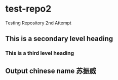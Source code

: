 # test-repo2
Testing Repository 2nd Attempt
## This is a secondary level heading
### This is a third level heading
## Output chinese name 苏振威
